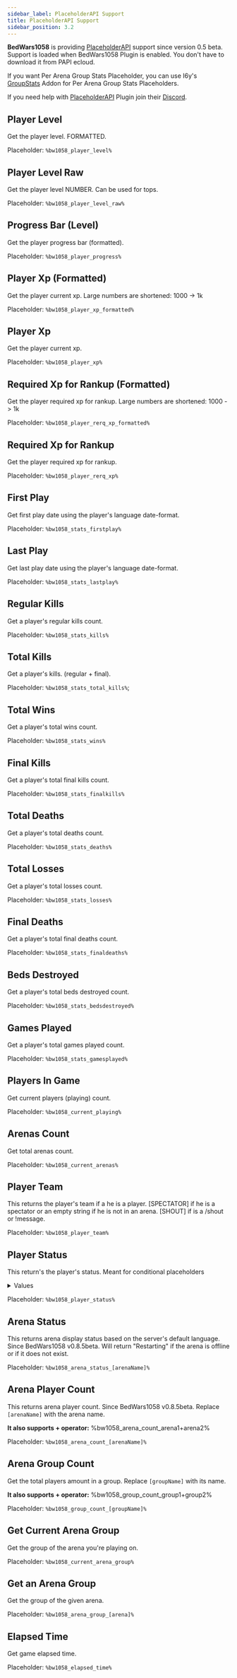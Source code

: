 ```yaml
---
sidebar_label: PlaceholderAPI Support
title: PlaceholderAPI Support
sidebar_position: 3.2
---
```

**BedWars1058** is providing [PlaceholderAPI](https://www.spigotmc.org/resources/6245/) support since version 0.5 beta. Support is loaded when BedWars1058 Plugin is enabled. You don't have to download it from PAPI ecloud.

If you want Per Arena Group Stats Placeholder, you can use I6y's [GroupStats](https://polymart.org/resource/3184/) Addon for Per Arena Group Stats Placeholders. 

If you need help with [PlaceholderAPI](https://www.spigotmc.org/resources/6245/) Plugin join their [Discord](https://img.shields.io/discord/164280494874165248).
## Player Level
Get the player level. FORMATTED.

Placeholder: `%bw1058_player_level%`

## Player Level Raw
Get the player level NUMBER.
Can be used for tops.

Placeholder: `%bw1058_player_level_raw%`

## Progress Bar (Level)
Get the player progress bar (formatted).

Placeholder: `%bw1058_player_progress%`

## Player Xp (Formatted)
Get the player current xp.
Large numbers are shortened: 1000 -> 1k

Placeholder: `%bw1058_player_xp_formatted%`

## Player Xp
Get the player current xp.

Placeholder: `%bw1058_player_xp%`

## Required Xp for Rankup (Formatted)
Get the player required xp for rankup.
Large numbers are shortened: 1000 -> 1k

Placeholder: `%bw1058_player_rerq_xp_formatted%`

## Required Xp for Rankup
Get the player required xp for rankup.

Placeholder: `%bw1058_player_rerq_xp%`

## First Play
Get first play date using the player's language date-format.

Placeholder: `%bw1058_stats_firstplay%`

## Last Play
Get last play date using the player's language date-format.

Placeholder: `%bw1058_stats_lastplay%`

## Regular Kills
Get a player's regular kills count.

Placeholder: `%bw1058_stats_kills%`

## Total Kills
Get a player's kills. (regular + final).

Placeholder: `%bw1058_stats_total_kills%`;

## Total Wins
Get a player's total wins count.

Placeholder: `%bw1058_stats_wins%`

## Final Kills
Get a player's total final kills count.

Placeholder: `%bw1058_stats_finalkills%`

## Total Deaths
Get a player's total deaths count.

Placeholder: `%bw1058_stats_deaths%`

## Total Losses
Get a player's total losses count.

Placeholder: `%bw1058_stats_losses%`

## Final Deaths
Get a player's total final deaths count.

Placeholder: `%bw1058_stats_finaldeaths%`

## Beds Destroyed
Get a player's total beds destroyed count.

Placeholder: `%bw1058_stats_bedsdestroyed%`

## Games Played
Get a player's total games played count.

Placeholder: `%bw1058_stats_gamesplayed%`

## Players In Game
Get current players (playing) count.

Placeholder: `%bw1058_current_playing%`

## Arenas Count
Get total arenas count.

Placeholder: `%bw1058_current_arenas%`

## Player Team
This returns the player's team if a he is a player. [SPECTATOR] if he is a spectator or an empty string if he is not in an arena. [SHOUT] if is a /shout or !message.

Placeholder: `%bw1058_player_team%`

## Player Status
This return's the player's status. Meant for conditional placeholders

<details><summary>Values</summary>

`NONE` - The player is not in an arena at all<br/>
`WAITING` - The player is in a waiting lobby, waiting for the game to start<br/>
`PLAYING` - The player is playing (not spectating)<br/>
`SPECTATING` - The player is spectating

</details>

Placeholder: `%bw1058_player_status%`

## Arena Status
This returns arena display status based on the server's default language. Since BedWars1058 v0.8.5beta.
Will return "Restarting" if the arena is offline or if it does not exist.

Placeholder: `%bw1058_arena_status_[arenaName]%`

## Arena Player Count
This returns arena player count. Since BedWars1058 v0.8.5beta. Replace `[arenaName]` with the arena name.

**It also supports + operator:** %bw1058_arena_count_arena1+arena2%

Placeholder: `%bw1058_arena_count_[arenaName]%`

## Arena Group Count
Get the total players amount in a group. Replace `[groupName]` with its name.

**It also supports + operator:** %bw1058_group_count_group1+group2%

Placeholder: `%bw1058_group_count_[groupName]%`

## Get Current Arena Group
Get the group of the arena you're playing on.

Placeholder: `%bw1058_current_arena_group%`

## Get an Arena Group
Get the group of the given arena.

Placeholder: `%bw1058_arena_group_[arena]%`

## Elapsed Time
Get game elapsed time.

Placeholder: `%bw1058_elapsed_time%`
